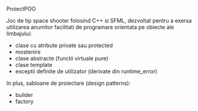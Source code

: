 ProiectPOO

Joc de tip space shooter folosind C++ si SFML, dezvoltat pentru a exersa utilizarea anumitor facilitati de programare orientata pe obiecte ale limbajului:
 - clase cu atribute private sau protected
 - mostenire
 - clase abstracte (functii virtuale pure)
 - clase template
 - exceptii definite de utilizator (derivate din runtime_error)

In plus, sabloane de proiectare (design patterns):
 - builder
 - factory
